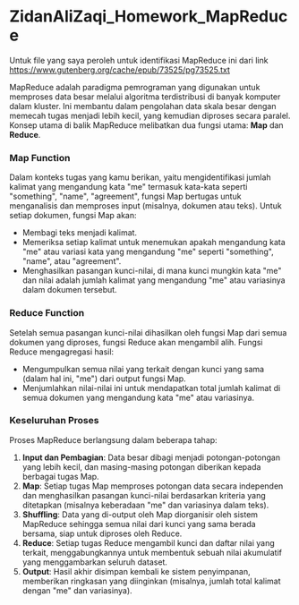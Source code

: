 # ZidanAliZaqi_Homework_MapReduce

Untuk file yang saya peroleh untuk identifikasi MapReduce ini dari link https://www.gutenberg.org/cache/epub/73525/pg73525.txt 

MapReduce adalah paradigma pemrograman yang digunakan untuk memproses data besar melalui algoritma terdistribusi di banyak komputer dalam kluster. Ini membantu dalam pengolahan data skala besar dengan memecah tugas menjadi lebih kecil, yang kemudian diproses secara paralel. Konsep utama di balik MapReduce melibatkan dua fungsi utama: **Map** dan **Reduce**.

### Map Function
Dalam konteks tugas yang kamu berikan, yaitu mengidentifikasi jumlah kalimat yang mengandung kata "me" termasuk kata-kata seperti "something", "name", "agreement", fungsi Map bertugas untuk menganalisis dan memproses input (misalnya, dokumen atau teks). Untuk setiap dokumen, fungsi Map akan:
- Membagi teks menjadi kalimat.
- Memeriksa setiap kalimat untuk menemukan apakah mengandung kata "me" atau variasi kata yang mengandung "me" seperti "something", "name", atau "agreement".
- Menghasilkan pasangan kunci-nilai, di mana kunci mungkin kata "me" dan nilai adalah jumlah kalimat yang mengandung "me" atau variasinya dalam dokumen tersebut.

### Reduce Function
Setelah semua pasangan kunci-nilai dihasilkan oleh fungsi Map dari semua dokumen yang diproses, fungsi Reduce akan mengambil alih. Fungsi Reduce mengagregasi hasil:
- Mengumpulkan semua nilai yang terkait dengan kunci yang sama (dalam hal ini, "me") dari output fungsi Map.
- Menjumlahkan nilai-nilai ini untuk mendapatkan total jumlah kalimat di semua dokumen yang mengandung kata "me" atau variasinya.

### Keseluruhan Proses
Proses MapReduce berlangsung dalam beberapa tahap:
1. **Input dan Pembagian**: Data besar dibagi menjadi potongan-potongan yang lebih kecil, dan masing-masing potongan diberikan kepada berbagai tugas Map.
2. **Map**: Setiap tugas Map memproses potongan data secara independen dan menghasilkan pasangan kunci-nilai berdasarkan kriteria yang ditetapkan (misalnya keberadaan "me" dan variasinya dalam teks).
3. **Shuffling**: Data yang di-output oleh Map diorganisir oleh sistem MapReduce sehingga semua nilai dari kunci yang sama berada bersama, siap untuk diproses oleh Reduce.
4. **Reduce**: Setiap tugas Reduce mengambil kunci dan daftar nilai yang terkait, menggabungkannya untuk membentuk sebuah nilai akumulatif yang menggambarkan seluruh dataset.
5. **Output**: Hasil akhir disimpan kembali ke sistem penyimpanan, memberikan ringkasan yang diinginkan (misalnya, jumlah total kalimat dengan "me" dan variasinya).



